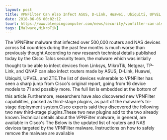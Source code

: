 ```yaml
---
layout: post
title: VPNFilter Can Also Infect ASUS, D-Link, Huawei, Ubiquiti, UPVEL, and ZTE Devices
date: 2018-06-06 00:02:12
tourl: https://www.bleepingcomputer.com/news/security/vpnfilter-can-also-infect-asus-d-link-huawei-ubiquiti-upvel-and-zte-devices/
tags: [Malware,MikroTik]
---
```

The VPNFilter malware that infected over 500,000 routers and NAS devices across 54 countries during the past few months is much worse than previously thought.According to new research technical details published today by the Cisco Talos security team, the malware which was initially thought to be able to infect devices from Linksys, MikroTik, Netgear, TP-Link, and QNAP can also infect routers made by ASUS, D-Link, Huawei, Ubiquiti, UPVEL, and ZTE.The list of devices vulnerable to VPNFilter has seen a sharp jump from Cisco's original report, going from 16 device models to 71 and possibly more. The full list is embedded at the bottom of this article.Furthermore, researchers have also discovered new VPNFilter capabilities, packed as third-stage plugins, as part of the malware's tri-stage deployment system.Cisco experts said they discovered the following two new third-stage plugins.These two new plugins add to the two already known.Technical details about the VPNFilter malware, in general, are available in Cisco's The Below is the updated list of routers and NAS devices targeted by the VPNFilter malware. Instructions on how to safely remove the malware are available 